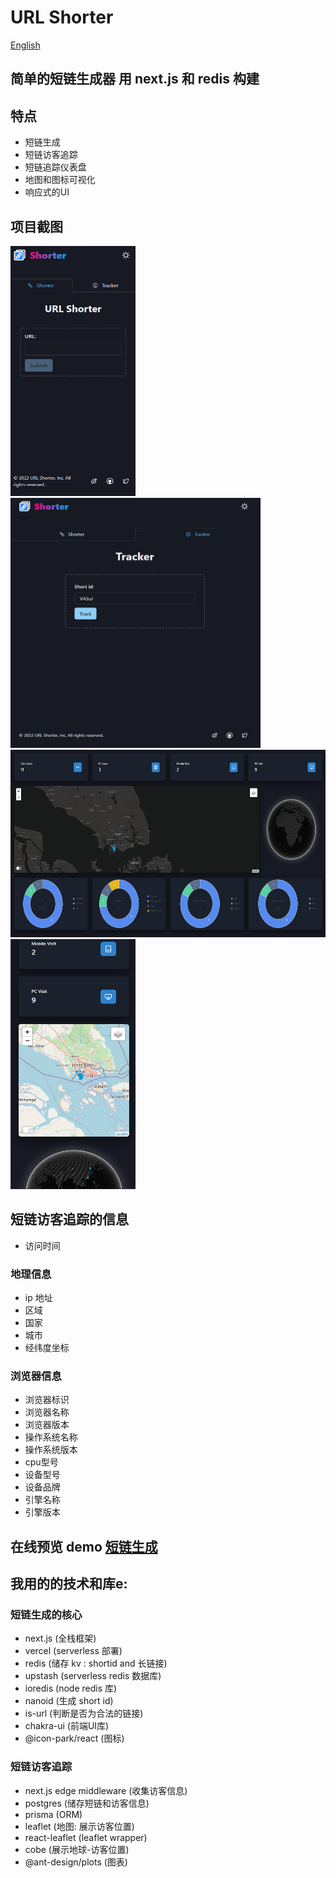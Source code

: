 # URL Shorter

[English](README.md)

## 简单的短链生成器 用 next.js 和 redis 构建

## 特点

- 短链生成
- 短链访客追踪
- 短链追踪仪表盘
- 地图和图标可视化
- 响应式的UI

## 项目截图


<img alt="短链生成-移动设备" src="docs/images/shorter_mobile.png" height="400" width="200">
<img alt="短链访客追踪" src="docs/images/tracker.png" height="400" width="400">
<img alt="短链追踪仪表盘" src="docs/images/track_dashboard_dark_map.png" height="300" width="600">
<img alt="短链追踪仪表盘-移动设备" src="docs/images/track_dashboard_mobile.png" height="400" width="200">

## 短链访客追踪的信息

- 访问时间

### 地理信息

- ip 地址
- 区域
- 国家
- 城市
- 经纬度坐标

### 浏览器信息

- 浏览器标识
- 浏览器名称
- 浏览器版本
- 操作系统名称
- 操作系统版本
- cpu型号
- 设备型号
- 设备品牌
- 引擎名称
- 引擎版本

## 在线预览 demo [短链生成](https://zlz.pw/)

## 我用的的技术和库e:

### 短链生成的核心

- next.js (全栈框架)
- vercel (serverless 部署)
- redis (储存 kv : shortid and 长链接)
- upstash (serverless redis 数据库)
- ioredis (node redis 库)
- nanoid (生成 short id)
- is-url (判断是否为合法的链接)
- chakra-ui (前端UI库)
- @icon-park/react (图标)

### 短链访客追踪

- next.js edge middleware (收集访客信息)
- postgres (储存短链和访客信息)
- prisma (ORM)
- leaflet (地图: 展示访客位置)
- react-leaflet (leaflet wrapper)
- cobe (展示地球-访客位置)
- @ant-design/plots (图表)


